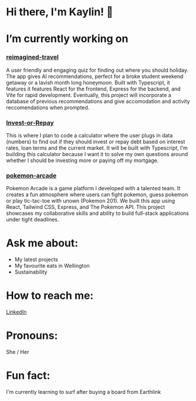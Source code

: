 # Hi there, I'm Kaylin! 👋

# I’m currently working on
### [reimagined-travel](https://github.com/Kaylin-Chu/reimagined-travel)
A user friendly and engaging quiz for finding out where you should holiday. The app gives AI recommendations, perfect for a broke student weekend getaway or a lavish month long honeymoon.
Built with Typescript, it features it features React for the frontend, Express for the backend, and Vite for rapid development. Eventually, this project will incorporate a database of previous recommendations and give accomodation and activity reccomendations when prompted.
### [Invest-or-Repay](https://github.com/Kaylin-Chu/Invest-Or-Repay)
This is where I plan to code a calculator where the user plugs in data (numbers) to find out if they should invest or repay debt based on interest rates, loan terms and the current market.
It will be built with Typescript, I'm building this calculator because I want it to solve my own questions around whether I should be investing more or paying off my mortgage.
### [pokemon-arcade](https://github.com/hotoke-2025/pokemon-arcade)
Pokemon Arcade is a game platform I developed with a talented team. It creates a fun atmosphere where users can fight pokemon, guess pokemon or play tic-tac-toe with unown (Pokemon 201). We built this app using React, Tailwind CSS, Express, and The Pokemon API. This project showcases my collaborative skills and ability to build full-stack applications under tight deadlines.
# Ask me about:
- My latest projects
- My favourite eats in Wellington
- Sustainability
# How to reach me:
[LinkedIn](https://www.linkedin.com/in/kaylin-chu-4b3858248/)
# Pronouns: 
She / Her
# Fun fact:
I'm currently learning to surf after buying a board from Earthlink
